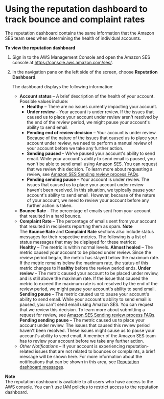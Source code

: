 # Using the reputation dashboard to track bounce and complaint rates<a name="reputation-dashboard-dg"></a>

The reputation dashboard contains the same information that the Amazon SES team sees when determining the health of individual accounts\.

**To view the reputation dashboard**

1. Sign in to the AWS Management Console and open the Amazon SES console at [https://console\.aws\.amazon\.com/ses/](https://console.aws.amazon.com/ses/)\.

1. In the navigation pane on the left side of the screen, choose **Reputation Dashboard**\.

   The dashboard displays the following information:
   + **Account status** – A brief description of the health of your account\. Possible values include:
     + **Healthy** – There are no issues currently impacting your account\.
     + **Under review** – Your account is under review\. If the issues that caused us to place your account under review aren't resolved by the end of the review period, we might pause your account's ability to send email\.
     + **Pending end of review decision** – Your account is under review\. Because of the nature of the issues that caused us to place your account under review, we need to perform a manual review of your account before we take any further action\.
     + **Sending paused** – We've paused your account's ability to send email\. While your account's ability to send email is paused, you won't be able to send email using Amazon SES\. You can request that we review this decision\. To learn more about requesting a review, see [Amazon SES Sending review process FAQs](faqs-enforcement.md)\.
     + **Pending sending pause** – Your account is under review\. The issues that caused us to place your account under review haven't been resolved\. In this situation, we typically pause your account's ability to send email\. However, because of the nature of your account, we need to review your account before any further action is taken\.
   + **Bounce Rate** – The percentage of emails sent from your account that resulted in a hard bounce\.
   + **Complaint Rate** – The percentage of emails sent from your account that resulted in recipients reporting them as spam\.
**Note**  
The **Bounce Rate** and **Complaint Rate** sections also include status messages for their respective metrics\. The following is a list of status messages that may be displayed for these metrics:  
**Healthy** – The metric is within normal levels\.
**Almost healed** – The metric caused your account to be placed under review\. Since the review period began, the metric has stayed below the maximum rate\. If the metric remains below the maximum rate, the status of this metric changes to **Healthy** before the review period ends\.
**Under review** – The metric caused your account to be placed under review, and is still above the maximum rate\. If the issue that caused the metric to exceed the maximum rate is not resolved by the end of the review period, we might pause your account's ability to send email\.
**Sending pause** – The metric caused us to pause your account's ability to send email\. While your account's ability to send email is paused, you can't send email using Amazon SES\. You can request that we review this decision\. To learn more about submitting a request for review, see [Amazon SES Sending review process FAQs](faqs-enforcement.md)\.
**Pending sending pause** – The metric caused us to place your account under review\. The issues that caused this review period haven't been resolved\. These issues might cause us to pause your account's ability to send email\. A member of the Amazon SES team has to review your account before we take any further action\.
   + *Other Notifications* – If your account is experiencing reputation\-related issues that are not related to bounces or complaints, a brief message will be shown here\. For more information about the notifications that can be shown in this area, see [Reputation dashboard messages](reputationdashboardmessages.md)\.

**Note**  
The reputation dashboard is available to all users who have access to the AWS console\. You can't use IAM policies to restrict access to the reputation dashboard\.
